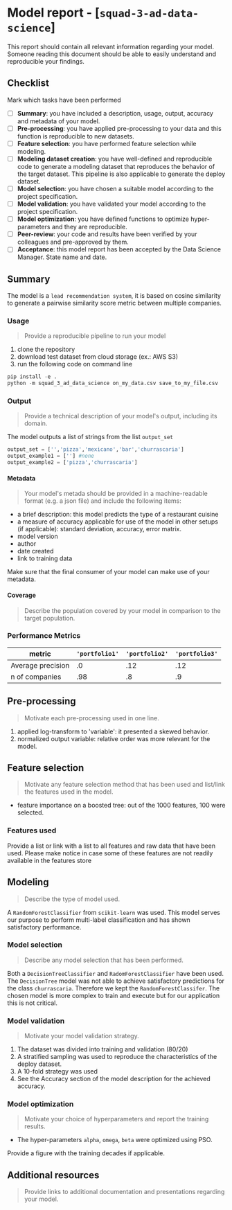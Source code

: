 # Model report - [`squad-3-ad-data-science`]
This report should contain all relevant information regarding your model. Someone reading this document should be able to easily understand and reproducible your findings.

## Checklist
Mark which tasks have been performed

- [ ] **Summary**: you have included a description, usage, output,  accuracy and metadata of your model.
- [ ] **Pre-processing**: you have applied pre-processing to your data and this function is reproducible to new datasets.
- [ ] **Feature selection**: you have performed feature selection while modeling.
- [ ] **Modeling dataset creation**: you have well-defined and reproducible code to generate a modeling dataset that reproduces the behavior of the target dataset. This pipeline is also applicable to generate the deploy dataset.
- [ ] **Model selection**: you have chosen a suitable model according to the project specification.
- [ ] **Model validation**: you have validated your model according to the project specification.
- [ ] **Model optimization**: you have defined functions to optimize hyper-parameters and they are reproducible.
- [ ] **Peer-review**: your code and results have been verified by your colleagues and pre-approved by them.
- [ ] **Acceptance**: this model report has been accepted by the Data Science Manager. State name and date.

## Summary

The model is a `lead recommendation system`, it is based on cosine similarity to generate a pairwise similarity score metric between multiple companies.   

### Usage
> Provide a reproducible pipeline to run your model

1. clone the repository
2. download test dataset from cloud storage (ex.: AWS S3)
3. run the following code on command line

```python
pip install -e .
python -m squad_3_ad_data_science on_my_data.csv save_to_my_file.csv
```

### Output
> Provide a technical description of your model's output, including its domain.

The model outputs a list of strings from the list `output_set`
```python
output_set = ['','pizza','mexicano','bar','churrascaria']
output_example1 = [''] #none
output_example2 = ['pizza','churrascaria']
```

#### Metadata
> Your model's metada should be provided in a machine-readable
> format (e.g. a json file) and include the following items:

* a brief description: this model predicts the type of a restaurant
  cuisine
* a measure of accuracy applicable for use of the model in other
  setups (if applicable): standard deviation, accuracy, error matrix.
* model version
* author
* date created
* link to training data

Make sure that the final consumer of your model can make use of your metadata.

#### Coverage

> Describe the population covered by your model in comparison to the
> target population.

### Performance Metrics

| metric            | `'portfolio1'`| `'portfolio2'` | `'portfolio3'` |
| ------------------| ------------- | -------------- | -------------- |
| Average precision | .0            | .12            | .12            |
| n of companies    | .98           | .8             | .9             |

## Pre-processing
> Motivate each pre-processing used in one line.

1. applied log-transform to 'variable': it presented a skewed behavior.
2. normalized output variable: relative order was more relevant for the model.

## Feature selection
> Motivate any feature selection method that has been used and list/link
> the features used in the model.

* feature importance on a boosted tree: out of the 1000 features, 100 were selected.

### Features used
Provide a list or link with a list to all features and raw data that
have been used. Please make notice in case some of these features are
not readily available in the features store

## Modeling
> Describe the type of model used.

A `RandomForestClassifier` from `scikit-learn` was used. This model serves our purpose to perform multi-label classification and has shown satisfactory performance.

### Model selection
> Describe any model selection that has been performed.

Both a `DecisionTreeClassifier` and `RadomForestClassifier` have been used. The `DecisionTree` model was not able to achieve satisfactory predictions for the class `churrascaria`. Therefore we kept the `RandomForestClassifer`. The chosen model is more complex to train and execute but for our application this is not critical.

### Model validation
> Motivate your model validation strategy.

1. The dataset was divided into training and validation (80/20)
2. A stratified sampling was used to reproduce the characteristics of the deploy dataset.
3. A 10-fold strategy was used
4. See the Accuracy section of the model description for the achieved accuracy.

### Model optimization
> Motivate your choice of hyperparameters and report the training results.

* The hyper-parameters `alpha`, `omega`, `beta` were optimized using PSO.

Provide a figure with the training decades if applicable.

## Additional resources
> Provide links to additional documentation and presentations regarding your model.
